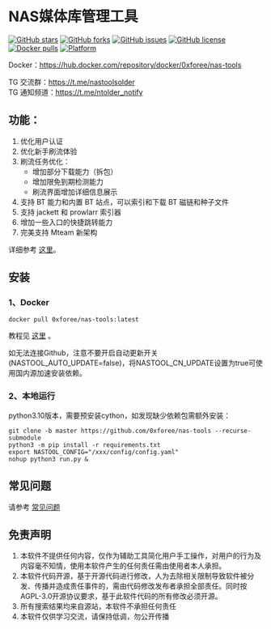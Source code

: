 # NAS媒体库管理工具


[![GitHub stars](https://img.shields.io/github/stars/0xforee/nas-tools?style=plastic)](https://github.com/0xforee/nas-tools/stargazers)
[![GitHub forks](https://img.shields.io/github/forks/0xforee/nas-tools?style=plastic)](https://github.com/0xforee/nas-tools/network/members)
[![GitHub issues](https://img.shields.io/github/issues/0xforee/nas-tools?style=plastic)](https://github.com/0xforee/nas-tools/issues)
[![GitHub license](https://img.shields.io/github/license/0xforee/nas-tools?style=plastic)](https://github.com/0xforee/nas-tools/blob/master/LICENSE.md)
[![Docker pulls](https://img.shields.io/docker/pulls/0xforee/nas-tools?style=plastic)](https://hub.docker.com/r/0xforee/nas-tools)
[![Platform](https://img.shields.io/badge/platform-amd64/arm64-pink?style=plastic)](https://hub.docker.com/r/0xforee/nas-tools)

Docker：https://hub.docker.com/repository/docker/0xforee/nas-tools  

TG 交流群：https://t.me/nastoolsolder  
TG 通知频道：https://t.me/ntolder_notify


## 功能： 

1. 优化用户认证
2. 优化新手刷流体验
1. 刷流任务优化：
   * 增加部分下载能力（拆包）
   * 增加限免到期检测能力
   * 刷流界面增加详细信息展示
3. 支持 BT 能力和内置 BT 站点，可以索引和下载 BT 磁链和种子文件
4. 支持 jackett 和 prowlarr 索引器
5. 增加一些入口的快捷跳转能力
6. 完美支持 Mteam 新架构

详细参考 [这里](diff.md)。  

## 安装
### 1、Docker
```
docker pull 0xforee/nas-tools:latest
```
教程见 [这里](docker/readme.md) 。

如无法连接Github，注意不要开启自动更新开关(NASTOOL_AUTO_UPDATE=false)，将NASTOOL_CN_UPDATE设置为true可使用国内源加速安装依赖。

### 2、本地运行
python3.10版本，需要预安装cython，如发现缺少依赖包需额外安装：
```
git clone -b master https://github.com/0xforee/nas-tools --recurse-submodule 
python3 -m pip install -r requirements.txt
export NASTOOL_CONFIG="/xxx/config/config.yaml"
nohup python3 run.py & 
```
## 常见问题
请参考 [常见问题](Q&A.md)

## 免责声明
1) 本软件不提供任何内容，仅作为辅助工具简化用户手工操作，对用户的行为及内容毫不知情，使用本软件产生的任何责任需由使用者本人承担。
2) 本软件代码开源，基于开源代码进行修改，人为去除相关限制导致软件被分发、传播并造成责任事件的，需由代码修改发布者承担全部责任。同时按AGPL-3.0开源协议要求，基于此软件代码的所有修改必须开源。
3) 所有搜索结果均来自源站，本软件不承担任何责任
3) 本软件仅供学习交流，请保持低调，勿公开传播
